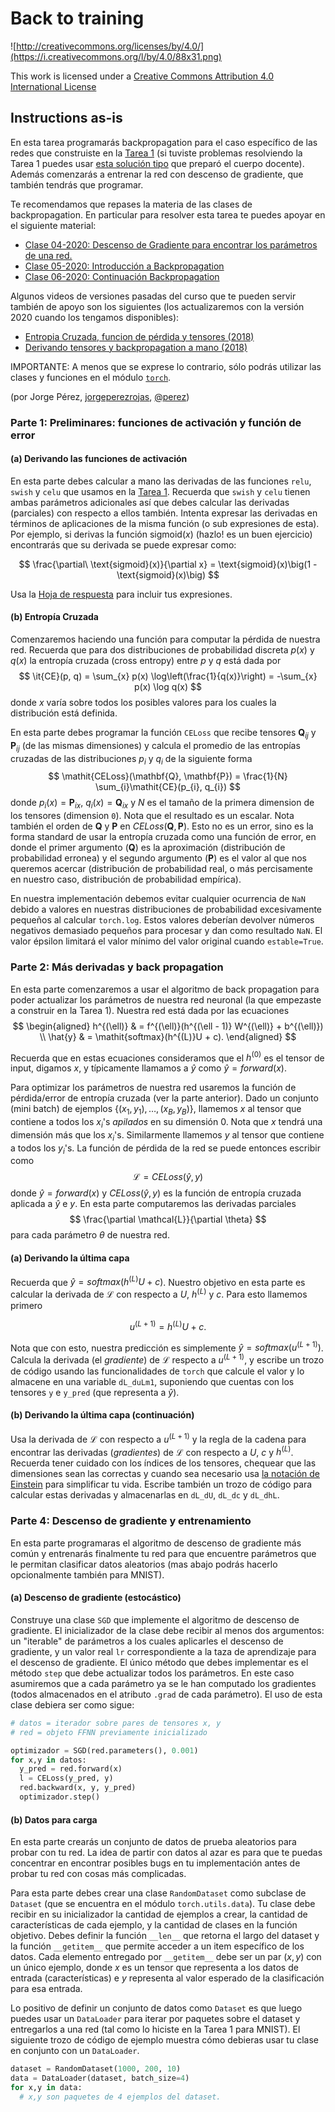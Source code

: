 # Back to training

![http://creativecommons.org/licenses/by/4.0/](https://i.creativecommons.org/l/by/4.0/88x31.png)

This work is licensed under a
[Creative Commons Attribution 4.0 International License](http://creativecommons.org/licenses/by/4.0/)

## Instructions as-is

En esta tarea programarás backpropagation para el caso específico de las redes que construiste en la
[Tarea 1](https://colab.research.google.com/drive/1aeuSRjj_kQ_uFEBSJ9bRuyr4G4MY4FAi) (si tuviste
problemas resolviendo la Tarea 1 puedes usar
[esta solución tipo](https://colab.research.google.com/drive/1whxzPx0jBRu2v1GD-s_VhhYS-w3Tlu9E) que
preparó el cuerpo docente).
Además comenzarás a entrenar la red con descenso de gradiente, que también tendrás que programar.

Te recomendamos que repases la materia de las clases de backpropagation. En particular para resolver
esta tarea te puedes apoyar en el siguiente material:

* [Clase 04-2020: Descenso de Gradiente para encontrar los parámetros de una red.](https://www.youtube.com/watch?v=G4dnRSSC6Kw)
* [Clase 05-2020: Introducción a Backpropagation](https://www.youtube.com/watch?v=1EUAoM1EhM0)
* [Clase 06-2020: Continuación Backpropagation](https://www.youtube.com/watch?v=Gp2rY7LvTyQ)

Algunos videos de versiones pasadas del curso que te pueden servir también de apoyo son los
siguientes (los actualizaremos con la versión 2020 cuando los tengamos disponibles):

* [Entropia Cruzada, funcion de pérdida y tensores (2018)](https://www.youtube.com/watch?v=lnYAVf1UkU8)
* [Derivando tensores y backpropagation a mano (2018)](https://www.youtube.com/watch?v=atQHDde309k)

IMPORTANTE: A menos que se exprese lo contrario, sólo podrás utilizar las clases y funciones en el
módulo [`torch`](https://pytorch.org/docs/stable/torch.html).

(por Jorge Pérez, [jorgeperezrojas](https://github.com/jorgeperezrojas),
[@perez](https://twitter.com/perez))

### Parte 1: Preliminares: funciones de activación y función de error

#### (a) Derivando las funciones de activación

En esta parte debes calcular a mano las derivadas de las funciones `relu`, `swish` y `celu` que usamos en la [Tarea 1](https://colab.research.google.com/drive/1aeuSRjj_kQ_uFEBSJ9bRuyr4G4MY4FAi). Recuerda que `swish` y `celu` tienen ambas parámetros adicionales así que debes calcular las derivadas (parciales) con respecto a ellos también. Intenta expresar las derivadas en términos de aplicaciones de la misma función (o sub expresiones de esta). Por ejemplo, si derivas la función $\text{sigmoid}(x)$ (hazlo! es un buen ejercicio) encontrarás que su derivada se puede expresar como:

$$
  \frac{\partial\ \text{sigmoid}(x)}{\partial x} = \text{sigmoid}(x)\big(1 - \text{sigmoid}(x)\big)
$$

Usa la
[Hoja de respuesta](https://colab.research.google.com/drive/1a44G8JIfuaAXmare28dCDT1gvUV1CuDP) para incluir tus expresiones.

#### (b) Entropía Cruzada

Comenzaremos haciendo una función para computar la pérdida de nuestra red.
Recuerda que para dos distribuciones de probabilidad discreta $p(x)$ y $q(x)$ la entropía cruzada
(cross entropy) entre $p$ y $q$ está dada por
$$
  \it{CE}(p, q) = \sum_{x} p(x) \log\left(\frac{1}{q(x)}\right) = -\sum_{x} p(x) \log q(x)
$$
donde $x$ varía sobre todos los posibles valores para los cuales la distribución está definida.

En esta parte debes programar la función `CELoss` que recibe tensores $\mathbf{Q}_{ij}$ y
$\mathbf{P}_{ij}$ (de las mismas dimensiones) y calcula el promedio de las entropías cruzadas de
las distribuciones $p_i$ y $q_i$ de la siguiente forma
$$
  \mathit{CELoss}(\mathbf{Q}, \mathbf{P}) = \frac{1}{N} \sum_{i}\mathit{CE}(p_{i}, q_{i})
$$
donde $p_i(x) = \mathbf{P}_{ix}$, $q_i(x) = \mathbf{Q}_{ix}$ y $N$ es el tamaño de la primera
dimension de los tensores (dimension `0`).
Nota que el resultado es un escalar.
Nota también el orden de $\mathbf{Q}$ y $\mathbf{P}$ en $\mathit{CELoss}(\mathbf{Q}, \mathbf{P})$.
Esto no es un error, sino es la forma standard de usar la entropía cruzada como una función de
error, en donde el primer argumento ($\mathbf{Q}$) es la aproximación (distribución de probabilidad
erronea) y el segundo argumento ($\mathbf{P}$) es el valor al que nos queremos acercar
(distribución de probabilidad real, o más percisamente en nuestro caso, distribución de
probabilidad empírica).

En nuestra implementación debemos evitar cualquier ocurrencia de `NaN` debido a valores en nuestras
distribuciones de probabilidad excesivamente pequeños al calcular `torch.log`.
Estos valores deberían devolver números negativos demasiado pequeños para procesar y dan como
resultado `NaN`.
El valor épsilon limitará el valor mínimo del valor original cuando `estable=True`.

### Parte 2: Más derivadas y back propagation

En esta parte comenzaremos a usar el algoritmo de back propagation para poder actualizar los
parámetros de nuestra red neuronal (la que empezaste a construir en la Tarea 1).
Nuestra red está dada por las ecuaciones
$$
  \begin{aligned}
    h^{(\ell)}  & = f^{(\ell)}(h^{(\ell - 1)} W^{(\ell)} + b^{(\ell)}) \\
    \hat{y}     & = \mathit{softmax}(h^{(L)}U + c).
  \end{aligned}
$$

Recuerda que en estas ecuaciones consideramos que el $h^{(0)}$ es el tensor de input, digamos $x$,
y típicamente llamamos a $\hat{y}$ como $\hat{y} = \mathit{forward}(x)$.

Para optimizar los parámetros de nuestra red usaremos la función de pérdida/error de entropía 
cruzada (ver la parte anterior).
Dado un conjunto (mini batch) de ejemplos $\{(x_1, y_1), \ldots, (x_B, y_B)\}$, llamemos $x$ al
tensor que contiene a todos los $x_i$'s *apilados* en su dimensión $0$.
Nota que $x$ tendrá una dimensión más que los $x_i$'s.
Similarmente llamemos $y$ al tensor que contiene a todos los $y_i$'s. La función de pérdida de la
red se puede entonces escribir como
$$
  \mathcal{L} = \mathit{CELoss}(\hat{y}, {y})
$$
donde $\hat{y} = \mathit{forward}(x)$ y $\mathit{CELoss}(\hat{y},{y})$ es la función de entropía
cruzada aplicada a $\hat{y}$ e $y$.
En esta parte computaremos las derivadas parciales
$$
  \frac{\partial \mathcal{L}}{\partial \theta}
$$
para cada parámetro $\theta$ de nuestra red.

#### (a) Derivando la última capa

Recuerda que $\hat y = \mathit{softmax}(h^{(L)}U + c)$.
Nuestro objetivo en esta parte es calcular la derivada de $\mathcal{L}$ con respecto a $U$,
$h^{(L)}$ y $c$.
Para esto llamemos primero

$$
u^{(L+1)} = h^{(L)}U + c.
$$

Nota que con esto, nuestra predicción es simplemente $\hat{y} = \mathit{softmax}(u^{(L + 1)})$.
Calcula la derivada (el *gradiente*) de $\mathcal{L}$ respecto a $u^{(L + 1)}$, y escribe un trozo
de código usando las funcionalidades de `torch` que calcule el valor y lo almacene en una variable
`dL_duLm1`, suponiendo que cuentas con los tensores `y` e `y_pred` (que representa a $\hat{y}$).

#### (b) Derivando la última capa (continuación)

Usa la derivada de $\mathcal{L}$ con respecto a $u^{(L + 1)}$ y la regla de la cadena para
encontrar las derivadas (*gradientes*) de $\mathcal{L}$ con respecto a $U$, $c$ y $h^{(L)}$.
Recuerda tener cuidado con los índices de los tensores, chequear que las dimensiones sean las
correctas y cuando sea necesario usa
[la notación de Einstein](https://en.wikipedia.org/wiki/Einstein_notation) para simplificar tu
vida.
Escribe también un trozo de código para calcular estas derivadas y almacenarlas en `dL_dU`, `dL_dc`
y `dL_dhL`.

### Parte 4: Descenso de gradiente y entrenamiento

En esta parte programaras el algoritmo de descenso de gradiente más común y entrenarás finalmente tu
red para que encuentre parámetros que le permitan clasificar datos aleatorios (mas abajo podrás
hacerlo opcionalmente también para MNIST).

#### (a) Descenso de gradiente (estocástico)

Construye una clase `SGD` que implemente el algoritmo de descenso de gradiente. El inicializador de
la clase debe recibir al menos dos argumentos: un "iterable" de parámetros a los cuales aplicarles
el descenso de gradiente, y un valor real `lr` correspondiente a la taza de aprendizaje para el
descenso de gradiente.
El único método que debes implementar es el método `step` que debe actualizar todos los parámetros.
En este caso asumiremos que a cada parámetro ya se le han computado los gradientes (todos
almacenados en el atributo `.grad` de cada parámetro).
El uso de esta clase debiera ser como  sigue:

```python
# datos = iterador sobre pares de tensores x, y
# red = objeto FFNN previamente inicializado

optimizador = SGD(red.parameters(), 0.001)
for x,y in datos:
  y_pred = red.forward(x)
  l = CELoss(y_pred, y)
  red.backward(x, y, y_pred)
  optimizador.step()
```

#### (b) Datos para carga

En esta parte crearás un conjunto de datos de prueba aleatorios para probar con tu red.
La idea de partir con datos al azar es para que te puedas concentrar en encontrar posibles bugs en
tu implementación antes de probar tu red con cosas más complicadas.

Para esta parte debes crear una clase `RandomDataset` como subclase de `Dataset` (que se encuentra
en el módulo `torch.utils.data`).
Tu clase debe recibir en su inicializador la cantidad de ejemplos a crear, la cantidad de
características de cada ejemplo, y la cantidad de clases en la función objetivo.
Debes definir la función `__len__` que retorna el largo del dataset y la función `__getitem__` que
permite acceder a un item específico de los datos.
Cada elemento entregado por `__getitem__` debe ser un par $(x, y)$ con un único ejemplo, donde $x$
es un tensor que representa a los datos de entrada (características) e $y$ representa al valor
esperado de la clasificación para esa entrada.

Lo positivo de definir un conjunto de datos como `Dataset` es que luego puedes usar un `DataLoader`
para iterar por paquetes sobre el dataset y entregarlos a una red (tal como lo hiciste en la Tarea 1
para MNIST).
El siguiente trozo de código de ejemplo muestra cómo debieras usar tu clase en conjunto con un
`DataLoader`.

```python
dataset = RandomDataset(1000, 200, 10)
data = DataLoader(dataset, batch_size=4)
for x,y in data:
  # x,y son paquetes de 4 ejemplos del dataset.
```
